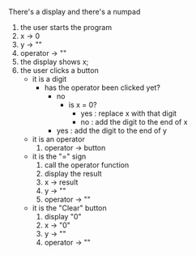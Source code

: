 There's a display and there's a numpad
1. the user starts the program
1. x -> 0
1. y -> ""
1. operator -> ""
1. the display shows x;
1. the user clicks a button
	- it is a digit
		- has the operator been clicked yet?
			- no
				- is x = 0?
					- yes
						: replace x with that digit
					- no
						: add the digit to the end of x
			- yes
				: add the digit to the end of y	
	- it is an operator
		1. operator -> button
	- it is the "=" sign
		1. call the operator function
		1. display the result
		1. x -> result
		1. y -> ""
		1. operator -> ""
	- it is the "Clear" button
		1. display "0"
		1. x -> "0"
		1. y -> ""
		1. operator -> ""
